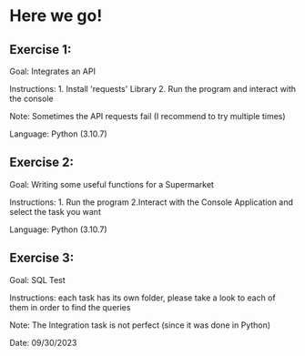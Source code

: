 # Here we go!

## Exercise 1: 
Goal: Integrates an API

Instructions: 1. Install 'requests' Library  2. Run the program and interact with the console

Note: Sometimes the API requests fail (I recommend to try multiple times)

Language: Python (3.10.7)

## Exercise 2: 
Goal: Writing some useful functions for a Supermarket 

Instructions: 1. Run the program 2.Interact with the Console Application and select the task you want

Language: Python (3.10.7)

## Exercise 3: 
Goal: SQL Test

Instructions: each task has its own folder, please take a look to each of them in order to find the queries 

Note: The Integration task is not perfect (since it was done in Python) 

Date: 09/30/2023
